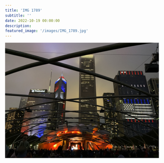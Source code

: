 ```yaml
---
title: 'IMG 1789'
subtitle: ''
date: 2022-10-19 00:00:00
description: 
featured_image: '/images/IMG_1789.jpg'
---
```


![](/images/IMG_1789.jpg)
